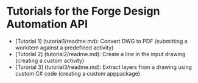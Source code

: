 # Tutorials for the Forge Design Automation API

+ [Tutorial 1] (tutorial1/readme.md): Convert DWG to PDF (submitting a workitem against a predefined activity)
+ [Tutorial 2] (tutorial2/readme.md): Create a line in the input drawing (creating a custom activity)
+ [Turorial 3] (tutorial3/readme.md): Extract layers from a drawing using custom C# code (creating a custom apppackage)
